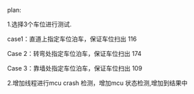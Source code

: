 plan:

1.选择3个车位进行测试.

case1：直道上指定车位泊车，保证车位扫出 116

Case 2：转弯处指定车位泊车，保证车位扫出 174

Case 3：靠墙处指定车位泊车，保证车位扫出 109

2.增加线程进行mcu crash 检测，增加mcu 状态检测,增加到结果中

